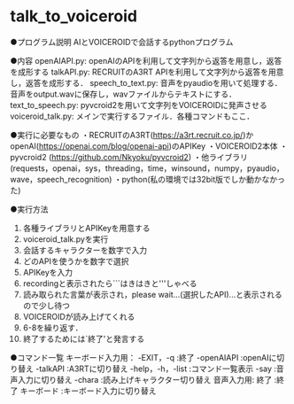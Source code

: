 # talk_to_voiceroid
●プログラム説明
AIとVOICEROIDで会話するpythonプログラム

●内容
openAIAPI.py:	openAIのAPIを利用して文字列から返答を用意し，返答を成形する
talkAPI.py:		RECRUITのA3RT APIを利用して文字列から返答を用意し，返答を成形する．
speech_to_text.py:	音声をpyaudioを用いて処理する．音声をoutput.wavに保存し，wavファイルからテキストにする．
text_to_speech.py:	pyvcroid2を用いて文字列をVOICEROIDに発声させる
voiceroid_talk.py:	メインで実行するファイル．各種コマンドもここ．

●実行に必要なもの
・RECRUITのA3RT(https://a3rt.recruit.co.jp/)かopenAI(https://openai.com/blog/openai-api)のAPIKey
・VOICEROID2本体
・pyvcroid2 (https://github.com/Nkyoku/pyvcroid2)
・他ライブラリ(requests，openai，sys，threading，time，winsound，numpy，pyaudio，wave，speech_recognition)
・python(私の環境では32bit版でしか動かなかった)

●実行方法
1.	各種ライブラリとAPIKeyを用意する
2.	voiceroid_talk.pyを実行
3.	会話するキャラクターを数字で入力
4.	どのAPIを使うかを数字で選択
5.	APIKeyを入力
6.	recordingと表示されたら```はきはきと'''しゃべる
7.	読み取られた言葉が表示され，please wait...(選択したAPI)...と表示されるので少し待つ
8.	VOICEROIDが読み上げてくれる
9.	6-8を繰り返す．
10.	終了するためには`終了'と発言する


●コマンド一覧
キーボード入力用：
	-EXIT，-q		:終了
	-openAIAPI	:openAIに切り替え
	-talkAPI		:A3RTに切り替え
	-help，-h，-list	:コマンド一覧表示
	-say		:音声入力に切り替え
	-chara		:読み上げキャラクター切り替え
音声入力用:
	終了		:終了
	キーボード		:キーボード入力に切り替え
	


